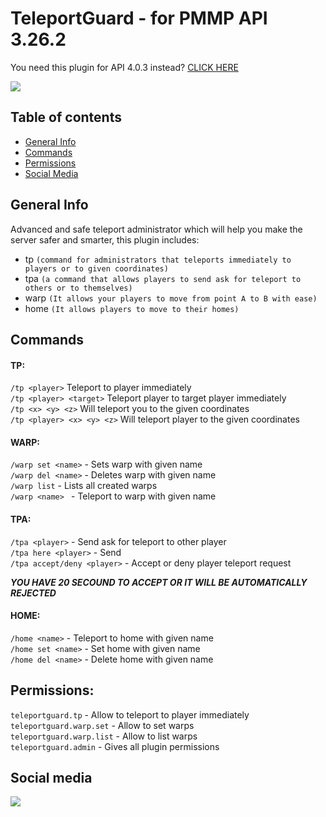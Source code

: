# TeleportGuard - for PMMP API 3.26.2

You need this plugin for API 4.0.3 instead? [CLICK HERE](https://github.com/J0k3rrWild/TeleportGuard/tree/api4)

[![](https://poggit.pmmp.io/shield.state/TeleportGuard)](https://poggit.pmmp.io/p/TeleportGuard)

## Table of contents

* [General Info](#General-Info)
* [Commands](#Commands)
* [Permissions](#Permissions)
* [Social Media](#Social-media)



## General Info

Advanced and safe teleport administrator which will help you make the server safer and smarter, this plugin includes:

- tp ```(command for administrators that teleports immediately to players or to given coordinates)```
- tpa  ```(a command that allows players to send ask for teleport to others or to themselves)```
- warp ```(It allows your players to move from point A to B with ease)```
- home ```(It allows players to move to their homes)```


## Commands

#### TP:

```/tp <player>``` Teleport to player immediately<br>
```/tp <player> <target>``` Teleport player to target player immediately<br>
```/tp <x> <y> <z>``` Will teleport you to the given coordinates<br>
```/tp <player> <x> <y> <z>``` Will teleport player to the given coordinates<br>

#### WARP:

```/warp set <name>``` - Sets warp with given name<br>
```/warp del <name>``` - Deletes warp with given name<br>
```/warp list``` - Lists all created warps<br>
```/warp <name> ``` - Teleport to warp with given name<br>

#### TPA:

```/tpa <player>``` - Send ask for teleport to other player <br>
```/tpa here <player>``` - Send <br>
```/tpa accept/deny <player>``` - Accept or deny player teleport request<br>

***YOU HAVE 20 SECOUND TO ACCEPT OR IT WILL BE AUTOMATICALLY REJECTED***

#### HOME:

```/home <name>``` - Teleport to home with given name <br>
```/home set <name>``` - Set home with given name <br>
```/home del <name>``` - Delete home with given name <br>

## Permissions:

```teleportguard.tp``` - Allow to teleport to player immediately<br>
```teleportguard.warp.set``` - Allow to set warps<br>
```teleportguard.warp.list``` - Allow to list warps<br>
```teleportguard.admin``` - Gives all plugin permissions<br>

## Social media

[![](https://img.shields.io/badge/Discord-7289DA?style=for-the-badge&logo=discord&logoColor=white)](https://discord.gg/8b3rKZPYM8)
